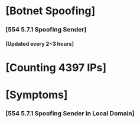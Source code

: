 # [Botnet Spoofing]
### [554 5.7.1 Spoofing Sender]
#### [Updated every 2~3 hours]

# [Counting 4397 IPs]

# [Symptoms] 
###   [554 5.7.1 Spoofing Sender in Local Domain]
